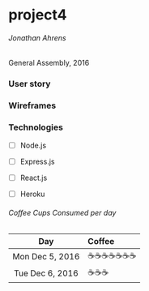 # project4
###### Jonathan Ahrens  
General Assembly, 2016  

### User story

### Wireframes

### Technologies
- [ ] Node.js
- [ ] Express.js
- [ ] React.js
- [ ] Heroku


###### Coffee Cups Consumed per day
Day | Coffee
:---: | :---
Mon Dec 5, 2016 | ☕☕☕☕☕☕☕
Tue Dec 6, 2016 | ☕☕☕
